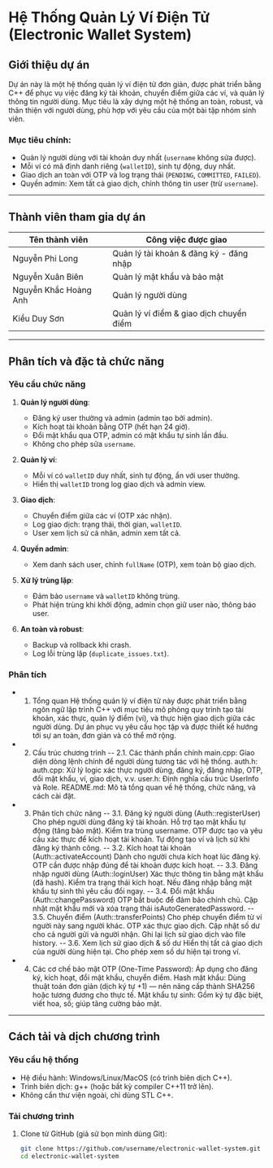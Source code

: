 # Hệ Thống Quản Lý Ví Điện Tử (Electronic Wallet System)

## Giới thiệu dự án
Dự án này là một hệ thống quản lý ví điện tử đơn giản, được phát triển bằng C++ để phục vụ việc đăng ký tài khoản, chuyển điểm giữa các ví, và quản lý thông tin người dùng. Mục tiêu là xây dựng một hệ thống an toàn, robust, và thân thiện với người dùng, phù hợp với yêu cầu của một bài tập nhóm sinh viên.

### Mục tiêu chính:
- Quản lý người dùng với tài khoản duy nhất (`username` không sửa được).
- Mỗi ví có mã định danh riêng (`walletID`), sinh tự động, duy nhất.
- Giao dịch an toàn với OTP và log trạng thái (`PENDING`, `COMMITTED`, `FAILED`).
- Quyền admin: Xem tất cả giao dịch, chỉnh thông tin user (trừ `username`).

---

## Thành viên tham gia dự án
| Tên thành viên       | Công việc được giao                          |
|----------------------|----------------------------------------------|
| Nguyễn Phi Long   |  Quản lý tài khoản & đăng ký - đăng nhập |
| Nguyễn Xuân Biên    | Quản lý mật khẩu và bảo mật |
| Nguyễn Khắc Hoàng Anh       |  Quản lý người dùng                            |
| Kiều Duy Sơn       |  Quản lý ví điểm & giao dịch chuyển điểm           |


---

## Phân tích và đặc tả chức năng

### Yêu cầu chức năng
1. **Quản lý người dùng**:
   - Đăng ký user thường và admin (admin tạo bởi admin).
   - Kích hoạt tài khoản bằng OTP (hết hạn 24 giờ).
   - Đổi mật khẩu qua OTP, admin có mật khẩu tự sinh lần đầu.
   - Không cho phép sửa `username`.

2. **Quản lý ví**:
   - Mỗi ví có `walletID` duy nhất, sinh tự động, ẩn với user thường.
   - Hiển thị `walletID` trong log giao dịch và admin view.

3. **Giao dịch**:
   - Chuyển điểm giữa các ví (OTP xác nhận).
   - Log giao dịch: trạng thái, thời gian, `walletID`.
   - User xem lịch sử cá nhân, admin xem tất cả.

4. **Quyền admin**:
   - Xem danh sách user, chỉnh `fullName` (OTP), xem toàn bộ giao dịch.

5. **Xử lý trùng lặp**:
   - Đảm bảo `username` và `walletID` không trùng.
   - Phát hiện trùng khi khởi động, admin chọn giữ user nào, thông báo user.

6. **An toàn và robust**:
   - Backup và rollback khi crash.
   - Log lỗi trùng lặp (`duplicate_issues.txt`).

### Phân tích
- 1. Tổng quan
Hệ thống quản lý ví điện tử này được phát triển bằng ngôn ngữ lập trình C++ với mục tiêu mô phỏng quy trình tạo tài khoản, xác thực, quản lý điểm (ví), và thực hiện giao dịch giữa các người dùng. Dự án phục vụ yêu cầu học tập và được thiết kế hướng tới sự an toàn, đơn giản và có thể mở rộng.

- 2. Cấu trúc chương trình
-- 2.1. Các thành phần chính
main.cpp: Giao diện dòng lệnh chính để người dùng tương tác với hệ thống.
auth.h: auth.cpp: Xử lý logic xác thực người dùng, đăng ký, đăng nhập, OTP, đổi mật khẩu, ví, giao dịch, v.v.
user.h: Định nghĩa cấu trúc UserInfo và Role.
README.md: Mô tả tổng quan về hệ thống, chức năng, và cách cài đặt.

- 3. Phân tích chức năng
-- 3.1. Đăng ký người dùng (Auth::registerUser)
Cho phép người dùng đăng ký tài khoản.
Hỗ trợ tạo mật khẩu tự động (tăng bảo mật).
Kiểm tra trùng username.
OTP được tạo và yêu cầu xác thực để kích hoạt tài khoản.
Tự động tạo ví và lịch sử khi đăng ký thành công.
-- 3.2. Kích hoạt tài khoản (Auth::activateAccount)
Dành cho người chưa kích hoạt lúc đăng ký.
OTP cần được nhập đúng để tài khoản được kích hoạt.
-- 3.3. Đăng nhập người dùng (Auth::loginUser)
Xác thực thông tin bằng mật khẩu (đã hash).
Kiểm tra trạng thái kích hoạt.
Nếu đăng nhập bằng mật khẩu tự sinh thì yêu cầu đổi ngay.
-- 3.4. Đổi mật khẩu (Auth::changePassword)
OTP bắt buộc để đảm bảo chính chủ.
Cập nhật mật khẩu mới và xóa trạng thái isAutoGeneratedPassword.
-- 3.5. Chuyển điểm (Auth::transferPoints)
Cho phép chuyển điểm từ ví người này sang người khác.
OTP xác thực giao dịch.
Cập nhật số dư cho cả người gửi và người nhận.
Ghi lại lịch sử giao dịch vào file history.
-- 3.6. Xem lịch sử giao dịch & số dư
Hiển thị tất cả giao dịch của người dùng hiện tại.
Cho phép xem số dư hiện tại trong ví.
- 4. Các cơ chế bảo mật
OTP (One-Time Password): Áp dụng cho đăng ký, kích hoạt, đổi mật khẩu, chuyển điểm.
Hash mật khẩu: Dùng thuật toán đơn giản (dịch ký tự +1) — nên nâng cấp thành SHA256 hoặc tương đương cho thực tế.
Mật khẩu tự sinh: Gồm ký tự đặc biệt, viết hoa, số; giúp tăng cường bảo mật.
---

## Cách tải và dịch chương trình

### Yêu cầu hệ thống
- Hệ điều hành: Windows/Linux/MacOS (có trình biên dịch C++).
- Trình biên dịch: g++ (hoặc bất kỳ compiler C++11 trở lên).
- Không cần thư viện ngoài, chỉ dùng STL C++.

### Tải chương trình
1. Clone từ GitHub (giả sử bọn mình dùng Git):
   ```bash
   git clone https://github.com/username/electronic-wallet-system.git
   cd electronic-wallet-system





